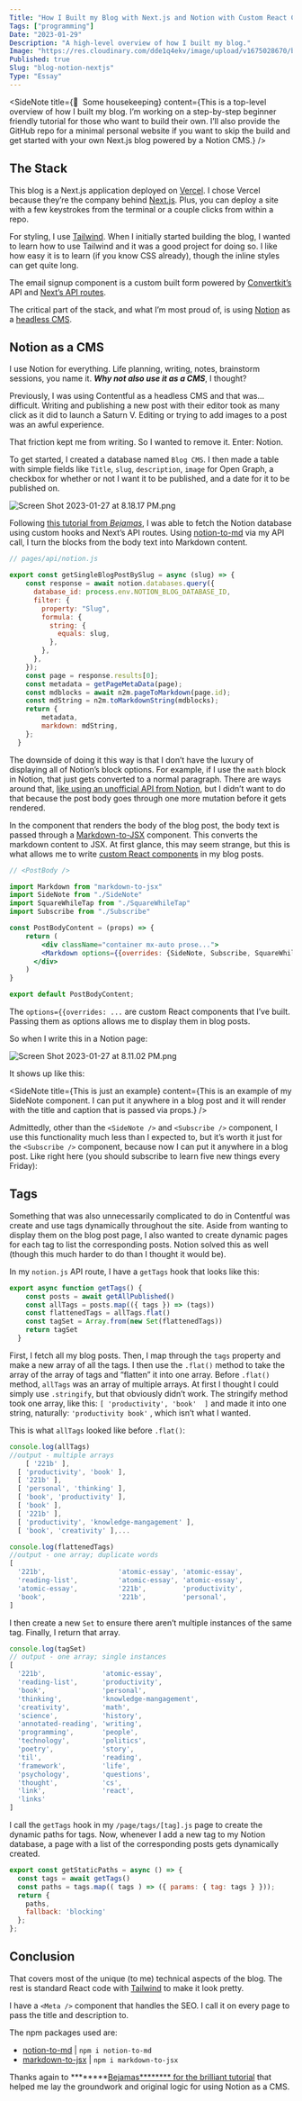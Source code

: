 ```yaml
---
Title: "How I Built my Blog with Next.js and Notion with Custom React Components in Blog Posts"
Tags: ["programming"]
Date: "2023-01-29"
Description: "A high-level overview of how I built my blog."
Image: "https://res.cloudinary.com/dde1q4ekv/image/upload/v1675028670/blog_wtsxei.png"
Published: true
Slug: "blog-notion-nextjs"
Type: "Essay"
---
```

<SideNote title={👋  Some housekeeping} content={This is a top-level overview of how I built my blog. I’m working on a step-by-step beginner friendly tutorial for those who want to build their own. I’ll also provide the GitHub repo for a minimal personal website if you want to skip the build and get started with your own Next.js blog powered by a Notion CMS.} /> 

## The Stack

This blog is a Next.js application deployed on [Vercel](https://vercel.com/). I chose Vercel because they’re the company behind [Next.js](https://vercel.com/solutions/nextjs). Plus, you can deploy a site with a few keystrokes from the terminal or a couple clicks from within a repo.

For styling, I use [Tailwind](https://tailwindcss.com/). When I initially started building the blog, I wanted to learn how to use Tailwind and it was a good project for doing so. I like how easy it is to learn (if you know CSS already), though the inline styles can get quite long.

The email signup component is a custom built form powered by [Convertkit’s](https://convertkit.com/) API and [Next’s API routes](https://nextjs.org/docs/api-routes/introduction).

The critical part of the stack, and what I’m most proud of, is using [Notion](https://www.notion.so/product) as a [headless CMS](https://en.wikipedia.org/wiki/Headless_content_management_system). 

## Notion as a CMS

I use Notion for everything. Life planning, writing, notes, brainstorm sessions, you name it. ***********Why not also use it as a CMS***********, I thought?

Previously, I was using Contentful as a headless CMS and that was…difficult. Writing and publishing a new post with their editor took as many click as it did to launch a Saturn V. Editing or trying to add images to a post was an awful experience. 

That friction kept me from writing. So I wanted to remove it. Enter: Notion.

To get started, I created a database named `Blog CMS`. I then made a table with simple fields like `Title`, `slug`, `description`, `image` for Open Graph, a checkbox for whether or not I want it to be published, and a date for it to be published on.

![Screen Shot 2023-01-27 at 8.18.17 PM.png](How%20I%20Built%20my%20Blog%20with%20Next%20js%20and%20Notion%20with%20C%20d1b778f49e524b6aa67dbf49ae259f6c/Screen_Shot_2023-01-27_at_8.18.17_PM.png)

Following [this tutorial from *Bejamas*](https://bejamas.io/blog/how-to-create-next-js-blog-using-notion-as-a-cms/), I was able to fetch the Notion database using custom hooks and Next’s API routes. Using [notion-to-md](https://github.com/souvikinator/notion-to-md) via my API call, I turn the blocks from the body text into Markdown content.

```jsx
// pages/api/notion.js

export const getSingleBlogPostBySlug = async (slug) => {
    const response = await notion.databases.query({
      database_id: process.env.NOTION_BLOG_DATABASE_ID,
      filter: {
        property: "Slug",
        formula: {
          string: {
            equals: slug,
          },
        },
      },
    });
    const page = response.results[0];
    const metadata = getPageMetaData(page);
    const mdblocks = await n2m.pageToMarkdown(page.id);
    const mdString = n2m.toMarkdownString(mdblocks);
    return {
        metadata,
        markdown: mdString,
    };
  }
```

The downside of doing it this way is that I don’t have the luxury of displaying all of Notion’s block options. For example, if I use the `math` block in Notion, that just gets converted to a normal paragraph. There are ways around that, [like using an unofficial API from Notion](https://github.com/NotionX/react-notion-x), but I didn’t want to do that because the post body goes through one more mutation before it gets rendered.

In the component that renders the body of the blog post, the body text is passed through a [Markdown-to-JSX](https://www.npmjs.com/package/markdown-to-jsx) component. This converts the markdown content to JSX. At first glance, this may seem strange, but this is what allows me to write [custom React components](https://github.com/dmabery/dltn.io/blob/main/components/Subscribe.js) in my blog posts.

```jsx
// <PostBody />

import Markdown from "markdown-to-jsx"
import SideNote from "./SideNote"
import SquareWhileTap from "./SquareWhileTap"
import Subscribe from "./Subscribe"

const PostBodyContent = (props) => {
    return (
	    <div className="container mx-auto prose...">
        <Markdown options={{overrides: {SideNote, Subscribe, SquareWhileTap}}}>{props.content || ''}</Markdown>
      </div>
    )
}

export default PostBodyContent;
```

The `options={{overrides: ...` are custom React components that I’ve built. Passing them as options allows me to display them in blog posts.

So when I write this in a Notion page:

![Screen Shot 2023-01-27 at 8.11.02 PM.png](How%20I%20Built%20my%20Blog%20with%20Next%20js%20and%20Notion%20with%20C%20d1b778f49e524b6aa67dbf49ae259f6c/Screen_Shot_2023-01-27_at_8.11.02_PM.png)

It shows up like this:

<SideNote title={This is just an example} content={This is an example of my SideNote component. I can put it anywhere in a blog post and it will render with the title and caption that is passed via props.} />

Admittedly, other than the `<SideNote />` and `<Subscribe />` component, I use this functionality much less than I expected to, but it’s worth it just for the `<Subscribe />` component, because now I can put it anywhere in a blog post. Like right here (you should subscribe to learn five new things every Friday):

<Subscribe />

## Tags

Something that was also unnecessarily complicated to do in Contentful was create and use tags dynamically throughout the site. Aside from wanting to display them on the blog post page, I also wanted to create dynamic pages for each tag to list the corresponding posts. Notion solved this as well (though this much harder to do than I thought it would be).

In my `notion.js` API route, I have a `getTags` hook that looks like this:

```jsx
export async function getTags() {
    const posts = await getAllPublished()
    const allTags = posts.map(({ tags }) => (tags))
    const flattenedTags = allTags.flat()
    const tagSet = Array.from(new Set(flattenedTags))
    return tagSet
  }
```

First, I fetch all my blog posts. Then, I map through the `tags` property and make a new array of all the tags. I then use the `.flat()` method to take the array of the array of tags and “flatten” it into one array. Before `.flat()` method, `allTags` was an array of multiple arrays. At first I thought I could simply use `.stringify`, but that obviously didn’t work. The stringify method took one array, like this: `[ 'productivity', 'book'  ]` and made it into one string, naturally: `'productivity book'` , which isn’t what I wanted.

This is what `allTags` looked like before `.flat()`: 

```jsx
console.log(allTags)
//output - multiple arrays
	[ '221b' ],
  [ 'productivity', 'book' ],
  [ '221b' ],
  [ 'personal', 'thinking' ],
  [ 'book', 'productivity' ],
  [ 'book' ],
  [ '221b' ],
  [ 'productivity', 'knowledge-mangagement' ],
  [ 'book', 'creativity' ],...

console.log(flattenedTags)
//output - one array; duplicate words
[
  '221b',                  'atomic-essay', 'atomic-essay',
  'reading-list',          'atomic-essay', 'atomic-essay',
  'atomic-essay',          '221b',         'productivity',
  'book',                  '221b',         'personal',
]
```

I then create a new `Set` to ensure there aren’t multiple instances of the same tag. Finally, I return that array.

```jsx
console.log(tagSet)
// output - one array; single instances
[
  '221b',              'atomic-essay',
  'reading-list',      'productivity',
  'book',              'personal',
  'thinking',          'knowledge-mangagement',
  'creativity',        'math',
  'science',           'history',
  'annotated-reading', 'writing',
  'programming',       'people',
  'technology',        'politics',
  'poetry',            'story',
  'til',               'reading',
  'framework',         'life',
  'psychology',        'questions',
  'thought',           'cs',
  'link',              'react',
  'links'
]
```

I call the `getTags` hook in my `/page/tags/[tag].js` page to create the dynamic paths for tags. Now, whenever I add a new tag to my Notion database, a page with a list of the corresponding posts gets dynamically created.

```jsx
export const getStaticPaths = async () => {
  const tags = await getTags()
  const paths = tags.map(( tags ) => ({ params: { tag: tags } }));
  return {
    paths,
    fallback: 'blocking'
  };
};
```

## Conclusion

That covers most of the unique (to me) technical aspects of the blog. The rest is standard React code with [Tailwind](https://tailwindcss.com/) to make it look pretty.

I have a `<Meta />` component that handles the SEO. I call it on every page to pass the title and description to.

The npm packages used are:

- [notion-to-md](https://github.com/souvikinator/notion-to-md) | `npm i notion-to-md`
- [markdown-to-jsx](https://www.npmjs.com/package/markdown-to-jsx) | `npm i markdown-to-jsx`

Thanks again to ********[Bejamas******** for the brilliant tutorial](https://bejamas.io/blog/how-to-create-next-js-blog-using-notion-as-a-cms/) that helped me lay the groundwork and original logic for using Notion as a CMS.